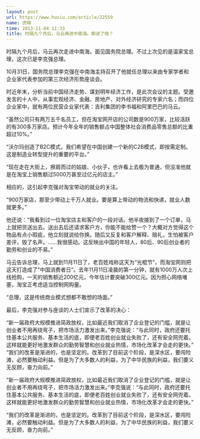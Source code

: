 ```yaml
---
layout: post
url: https://www.huxiu.com/article/22559
name: 虎嗅
time: 2013-11-04 11:33
title: 时隔九个月后，马云再进中南海。都说了啥？
---
```

时隔九个月后，马云再次走进中南海，面见国务院总理。不过上次见的是温家宝总理，这次已是李克强总理。

10月31日，国务院总理李克强在中南海主持召开了他就任总理以来由专家学者和企业家代表参加的第三次经济形势座谈会。

时近年末，分析当前中国经济走势、谋划明年经济工作，是此次会议的主题。受邀发言的十人中，从事宏观经济、金融、房地产、对外经济研究的专家六名；而四位企业家中，就有两位民营企业家代表：吉利集团的李书福和阿里巴巴的马云。

“虽然公司只有两万五千名员工，但在淘宝网开店的公司数是900万家，比较活跃的有300多万家店。预计今年全年的销售额占中国整体社会消费品零售总额的比重超过10%。”

“沃尔玛创造了B2C模式，我们希望在中国创建一个新的C2B模式，即按需定制。这是制造业转型提升的重要的平台。”

“现在走在大街上，擦肩而过的姑娘、小伙子，也许看上去极为普通，但没准他就是在淘宝上销售额过5000万甚至过亿元的店主。”

相应的，这引起李克强对淘宝带动的就业的关注。

“900万家店，那至少带动上千万人就业。要是算上带动的物流和快递，就业人数就更多。”

他还说：“我看到过一位淘宝店主和客户的一段对话。他半夜接到了一个订单，马上就把货送出去。送出去后还请求客户方，你能不能给赞一个？大概对方觉得这个物品有点小瑕疵，他立刻就说给你换。随后又反复和客户解释、赔礼，生怕被客户差评，毁了名声。……我很感动。这反映出中国的年轻人，80后、90后创业者的勤劳和创业的不易。”

马云告诉总理，马上就到11月11日了，老百姓戏称这天为“光棍节”，而淘宝网则把这天打造成了“中国消费者日”。去年11月11日凌晨的第一分钟，就有1000万人次上线抢购，一天的销售额近200亿元，今年估计要突破300亿元。因为担心网络堵塞，淘宝正考虑适当控制网购量。

“总理，这是传统商业模式想都不敢想的场面。”

最后，李克强对参与座谈的人士们宣示了改革的决心：

“新一届政府大规模推进简政放权，比如最近我们取消了企业登记的门槛，就是让创业者不用再绕弯子，把市场活力激发出来。”李克强说：“与此同时，政府还要托住基本公共服务、基本生活的底，即便老百姓创业就业失败了，还有安全网兜着。这样就能更好地激发群众的勤劳智慧和创业就业热情，市场化改革才会走的更快。” “我们的改革是渐进的，也是坚定的。改革到了目前这个阶段，是深水区，要闯险滩，必然要触动利益。但是为了大多数人的利益，为了中华民族的利益，我们要义无反顾，奋力向前。”

“新一届政府大规模推进简政放权，比如最近我们取消了企业登记的门槛，就是让创业者不用再绕弯子，把市场活力激发出来。”李克强说：“与此同时，政府还要托住基本公共服务、基本生活的底，即便老百姓创业就业失败了，还有安全网兜着。这样就能更好地激发群众的勤劳智慧和创业就业热情，市场化改革才会走的更快。”

“我们的改革是渐进的，也是坚定的。改革到了目前这个阶段，是深水区，要闯险滩，必然要触动利益。但是为了大多数人的利益，为了中华民族的利益，我们要义无反顾，奋力向前。”

